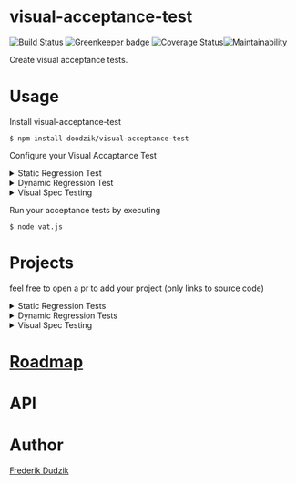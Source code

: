 # visual-acceptance-test

[![Build Status](https://travis-ci.org/doodzik/visual-acceptance-test.svg?branch=master)](https://travis-ci.org/doodzik/visual-acceptance-test) [![Greenkeeper badge](https://badges.greenkeeper.io/doodzik/visual-acceptance-test.svg)](https://greenkeeper.io/) [![Coverage Status](https://coveralls.io/repos/github/doodzik/javascript-html-tags/badge.svg?branch=master)](https://coveralls.io/github/doodzik/javascript-html-tags?branch=master)[![Maintainability](https://api.codeclimate.com/v1/badges/9cbe308f2317f1339bc6/maintainability)](https://codeclimate.com/github/doodzik/visual-acceptance-test/maintainability)

Create visual acceptance tests.

# Usage

Install visual-acceptance-test
```
$ npm install doodzik/visual-acceptance-test
```

Configure your Visual Accaptance Test
<details>
  <summary>Static Regression Test</summary>

Create a `vat.js` file in the project root
```javascript
const {
  browser,
  FileServer,
  Time,
  diff,
  confirmation
} = require('visual-acceptance-test')

const fs        = require('fs-extra')
const path      = require('path')
const time      = new Time.LastCommit(__dirname)
const staticDir = path.resolve(__dirname, '.tmp')
const server    = new FileServer({dir: staticDir})

const dimensions = [{width: 1080}, {width: 720}]

function pathTo(dir) {
  return path.resolve(__dirname, '.visual-acceptance-test', dir)
}

var shell = require('shelljs')

function build() {
  return new Promise(function(resolve, reject) {
    shell.exec('npm install', function(code, stdout, stderr) {
      shell.exec('make build', function(code, stdout, stderr) {
        resolve()
      })
    })
  })
}


return Promise.all([
  server.listen(),
  build(),
  fs.remove(pathTo('HEAD')),
  fs.remove(pathTo('DIFF')),
])
  .then(() => browser.screenshotSitemap({server, dir: pathTo('HEAD'), dimensions}))
  .then(() => time.past())
  .then(build)
  .then(() => browser.screenshotSitemap({server, dir: pathTo(time.pastCommit), dimensions}))
  .then(() => time.now())
  .then(() => {
    return diff({
      actual:      pathTo(time.pastCommit),
      expected:    pathTo('HEAD'),
      diff:        pathTo('DIFF'),
      persistDiff: true
    })
  })
  .then(result => {
    return (process.env.CI) ? confirmation.cli({result}) : confirmation.browser({result})
  })
  .then(exitCode => {
    return server.destroy().then(() => process.exit(exitCode))
  })
```
</details>

<details>
  <summary>Dynamic Regression Test</summary>
Create a `vat.js` file in the project root

```javascript
const {
  browser,
  FileServer,
  Time,
  diff,
  confirmation
} = require('visual-acceptance-test')

const fs        = require('fs-extra')
const path      = require('path')
const time      = new Time.LastCommit(__dirname)
const staticDir = path.resolve(__dirname, '.tmp')
const server    = new FileServer({dir: staticDir})

const dimensions = [{width: 1080}, {width: 720}]

function pathTo(dir) {
  return path.resolve(__dirname, '.visual-acceptance-test', dir)
}

var shell = require('shelljs')

function build(pathToResults) {
  return new Promise(function(resolve, reject) {
    shell.exec('npm install', function(code, stdout, stderr) {
      shell.exec(`VAT_DIR=${pathToResults} make test`, function(code, stdout, stderr) {
        resolve()
      })
    })
  })
}


return Promise.all([
  server.listen(),
  fs.remove(pathTo('HEAD')),
  fs.remove(pathTo('DIFF')),
])
  .then(() => build(pathTo('HEAD')))
  .then(() => time.past())
  .then(() => build(pathTo(time.pastCommit)))
  .then(() => time.now())
  .then(() => {
    return diff({
      actual:      pathTo(time.pastCommit),
      expected:    pathTo('HEAD'),
      diff:        pathTo('DIFF'),
      persistDiff: true
    })
  })
  .then(result => {
    return (process.env.CI) ? confirmation.cli({result}) : confirmation.browser({result})
  })
  .then(exitCode => {
    return server.destroy().then(() => process.exit(exitCode))
  })
```

And then add the following helper in your tests where you want to test your website visuals. [NightmareJs](https://github.com/segmentio/nightmare)
``` javascript
const { browser, } = require('visual-acceptance-test')
const Nightmare    = require('nightmare')

browser.dynamicScreenshot(Nightmare) 

const nightmare=new Nightmare({ show: false, frame: false, useContentSize: true})

nightmare
  .goto('https://duckduckgo.com')
  .type('#search_form_input_homepage', 'github nightmare')
  .click('#search_button_homepage')
  .wait('#r1-0 a.result__a')
  .vatScreenshot(() => document.querySelector('#r1-0 a.result__a').href)
  .end()
``` 
</details>

<details>
<summary>Visual Spec Testing</summary>
``` javascript
// TODO
``` 
</details>

Run your acceptance tests by executing
```
$ node vat.js
```

# Projects

feel free to open a pr to add your project (only links to source code)

<details>
<summary>Static Regression Tests</summary>

[dudzik.co](https://github.com/doodzik/dudzik.co)

</details>

<details>
<summary>Dynamic Regression Tests</summary>
</details>

<details>
<summary>Visual Spec Testing</summary>
</details>



# [Roadmap](https://github.com/doodzik/visual-acceptance-test/projects/1)

# API

# Author

[Frederik Dudzik](https://dudzik.co)

